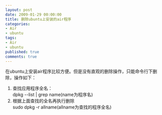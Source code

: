 ```yaml
---
layout: post
date: 2009-01-29 00:00:00
title: 删除ubuntu上安装的air程序
categories:
- Air
- ubuntu
tags:
- Air
- ubuntu
published: true
comments: true
---
```

<p>在ubuntu上安装air程序比较方便。但是没有直观的删除操作，只能命令行下删除，操作如下：
<ol>
	<li>查找应用程序全名：<br />
dpkg --list | grep name(name为程序名)</li>
	<li>根据上面查找的全名再执行删除<br />
sudo dpkg -r allname(allname为查找的程序全名)</li>
</ol></p>
